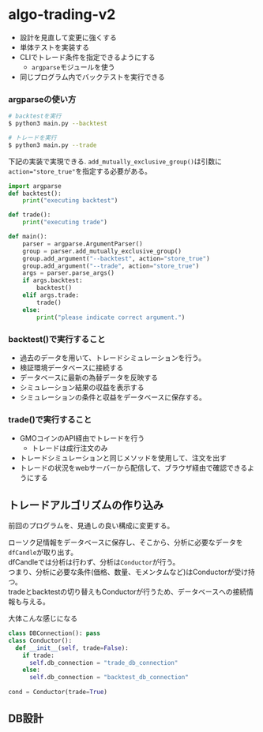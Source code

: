 # algo-trading-v2

- 設計を見直して変更に強くする
- 単体テストを実装する
- CLIでトレード条件を指定できるようにする
  - `argparse`モジュールを使う
- 同じプログラム内でバックテストを実行できる


### argparseの使い方

```bash
# backtestを実行
$ python3 main.py --backtest

# トレードを実行
$ python3 main.py --trade

```

下記の実装で実現できる.
`add_mutually_exclusive_group()`は引数に`action="store_true"`を指定する必要がある。
```python
import argparse
def backtest():
    print("executing backtest")

def trade():
    print("executing trade")

def main():
    parser = argparse.ArgumentParser()
    group = parser.add_mutually_exclusive_group()
    group.add_argument("--backtest", action="store_true")
    group.add_argument("--trade", action="store_true")
    args = parser.parse_args()
    if args.backtest:
        backtest()
    elif args.trade:
        trade()
    else:
        print("please indicate correct argument.")
```


### backtest()で実行すること
- 過去のデータを用いて、トレードシミュレーションを行う。
- 検証環境データベースに接続する
- データベースに最新の為替データを反映する
- シミュレーション結果の収益を表示する
- シミュレーションの条件と収益をデータベースに保存する。

### trade()で実行すること
- GMOコインのAPI経由でトレードを行う
  - トレードは成行注文のみ
- トレードシミュレーションと同じメソッドを使用して、注文を出す
- トレードの状況をwebサーバーから配信して、ブラウザ経由で確認できるようにする


## トレードアルゴリズムの作り込み
前回のプログラムを、見通しの良い構成に変更する。

ローソク足情報をデータベースに保存し、そこから、分析に必要なデータを`dfCandle`が取り出す。  
dfCandleでは分析は行わず、分析は`Conductor`が行う。  
つまり、分析に必要な条件(価格、数量、モメンタムなど)はConductorが受け持つ。  
tradeとbacktestの切り替えもConductorが行うため、データベースへの接続情報も与える。

大体こんな感じになる
```python
class DBConnection(): pass
class Conductor(): 
  def __init__(self, trade=False):
    if trade:
      self.db_connection = "trade_db_connection"
    else:
      self.db_connection = "backtest_db_connection"
    
cond = Conductor(trade=True)
```


## DB設計

```sql

```














